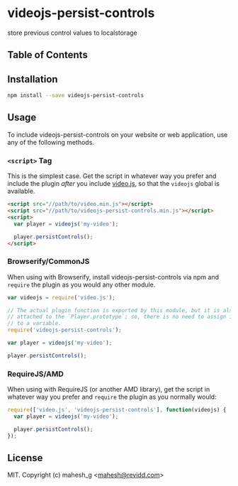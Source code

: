 # videojs-persist-controls

store previous control values to localstorage 

## Table of Contents

<!-- START doctoc -->
<!-- END doctoc -->
## Installation

```sh
npm install --save videojs-persist-controls
```

## Usage

To include videojs-persist-controls on your website or web application, use any of the following methods.

### `<script>` Tag

This is the simplest case. Get the script in whatever way you prefer and include the plugin _after_ you include [video.js][videojs], so that the `videojs` global is available.

```html
<script src="//path/to/video.min.js"></script>
<script src="//path/to/videojs-persist-controls.min.js"></script>
<script>
  var player = videojs('my-video');

  player.persistControls();
</script>
```

### Browserify/CommonJS

When using with Browserify, install videojs-persist-controls via npm and `require` the plugin as you would any other module.

```js
var videojs = require('video.js');

// The actual plugin function is exported by this module, but it is also
// attached to the `Player.prototype`; so, there is no need to assign it
// to a variable.
require('videojs-persist-controls');

var player = videojs('my-video');

player.persistControls();
```

### RequireJS/AMD

When using with RequireJS (or another AMD library), get the script in whatever way you prefer and `require` the plugin as you normally would:

```js
require(['video.js', 'videojs-persist-controls'], function(videojs) {
  var player = videojs('my-video');

  player.persistControls();
});
```

## License

MIT. Copyright (c) mahesh_g &lt;mahesh@revidd.com&gt;


[videojs]: http://videojs.com/
